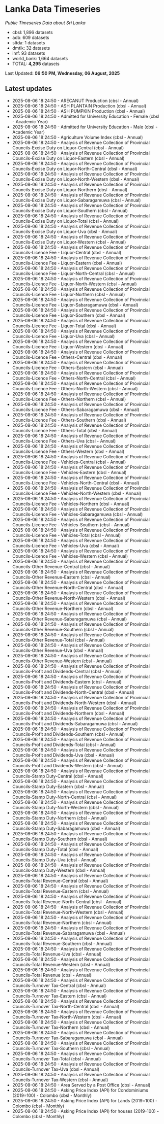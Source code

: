 # Lanka Data Timeseries
*Public Timeseries Data about Sri Lanka*

* cbsl: 1,896 datasets
* adb: 609 datasets
* sltda: 1 datasets
* dmtlk: 32 datasets
* imf: 93 datasets
* world_bank: 1,664 datasets
* TOTAL: **4,295** datasets

Last Updated: **06:50 PM, Wednesday, 06 August, 2025**

## Latest updates

* 2025-08-06 18:24:50 - ARECANUT Production (cbsl - Annual)
* 2025-08-06 18:24:50 - ASH PLANTAIN Production (cbsl - Annual)
* 2025-08-06 18:24:50 - ASH PUMPKIN Production (cbsl - Annual)
* 2025-08-06 18:24:50 - Admitted for University Education - Female (cbsl - Academic Year)
* 2025-08-06 18:24:50 - Admitted for University Education - Male (cbsl - Academic Year)
* 2025-08-06 18:24:50 - Agriculture Volume Index (cbsl - Annual)
* 2025-08-06 18:24:50 - Analysis of Revenue Collection of Provincial Councils-Excise Duty on Liquor-Central (cbsl - Annual)
* 2025-08-06 18:24:50 - Analysis of Revenue Collection of Provincial Councils-Excise Duty on Liquor-Eastern (cbsl - Annual)
* 2025-08-06 18:24:50 - Analysis of Revenue Collection of Provincial Councils-Excise Duty on Liquor-North-Central (cbsl - Annual)
* 2025-08-06 18:24:50 - Analysis of Revenue Collection of Provincial Councils-Excise Duty on Liquor-North-Western (cbsl - Annual)
* 2025-08-06 18:24:50 - Analysis of Revenue Collection of Provincial Councils-Excise Duty on Liquor-Northern (cbsl - Annual)
* 2025-08-06 18:24:50 - Analysis of Revenue Collection of Provincial Councils-Excise Duty on Liquor-Sabaragamuwa (cbsl - Annual)
* 2025-08-06 18:24:50 - Analysis of Revenue Collection of Provincial Councils-Excise Duty on Liquor-Southern (cbsl - Annual)
* 2025-08-06 18:24:50 - Analysis of Revenue Collection of Provincial Councils-Excise Duty on Liquor-Total (cbsl - Annual)
* 2025-08-06 18:24:50 - Analysis of Revenue Collection of Provincial Councils-Excise Duty on Liquor-Uva (cbsl - Annual)
* 2025-08-06 18:24:50 - Analysis of Revenue Collection of Provincial Councils-Excise Duty on Liquor-Western (cbsl - Annual)
* 2025-08-06 18:24:50 - Analysis of Revenue Collection of Provincial Councils-Licence Fee - Liquor-Central (cbsl - Annual)
* 2025-08-06 18:24:50 - Analysis of Revenue Collection of Provincial Councils-Licence Fee - Liquor-Eastern (cbsl - Annual)
* 2025-08-06 18:24:50 - Analysis of Revenue Collection of Provincial Councils-Licence Fee - Liquor-North-Central (cbsl - Annual)
* 2025-08-06 18:24:50 - Analysis of Revenue Collection of Provincial Councils-Licence Fee - Liquor-North-Western (cbsl - Annual)
* 2025-08-06 18:24:50 - Analysis of Revenue Collection of Provincial Councils-Licence Fee - Liquor-Northern (cbsl - Annual)
* 2025-08-06 18:24:50 - Analysis of Revenue Collection of Provincial Councils-Licence Fee - Liquor-Sabaragamuwa (cbsl - Annual)
* 2025-08-06 18:24:50 - Analysis of Revenue Collection of Provincial Councils-Licence Fee - Liquor-Southern (cbsl - Annual)
* 2025-08-06 18:24:50 - Analysis of Revenue Collection of Provincial Councils-Licence Fee - Liquor-Total (cbsl - Annual)
* 2025-08-06 18:24:50 - Analysis of Revenue Collection of Provincial Councils-Licence Fee - Liquor-Uva (cbsl - Annual)
* 2025-08-06 18:24:50 - Analysis of Revenue Collection of Provincial Councils-Licence Fee - Liquor-Western (cbsl - Annual)
* 2025-08-06 18:24:50 - Analysis of Revenue Collection of Provincial Councils-Licence Fee - Others-Central (cbsl - Annual)
* 2025-08-06 18:24:50 - Analysis of Revenue Collection of Provincial Councils-Licence Fee - Others-Eastern (cbsl - Annual)
* 2025-08-06 18:24:50 - Analysis of Revenue Collection of Provincial Councils-Licence Fee - Others-North-Central (cbsl - Annual)
* 2025-08-06 18:24:50 - Analysis of Revenue Collection of Provincial Councils-Licence Fee - Others-North-Western (cbsl - Annual)
* 2025-08-06 18:24:50 - Analysis of Revenue Collection of Provincial Councils-Licence Fee - Others-Northern (cbsl - Annual)
* 2025-08-06 18:24:50 - Analysis of Revenue Collection of Provincial Councils-Licence Fee - Others-Sabaragamuwa (cbsl - Annual)
* 2025-08-06 18:24:50 - Analysis of Revenue Collection of Provincial Councils-Licence Fee - Others-Southern (cbsl - Annual)
* 2025-08-06 18:24:50 - Analysis of Revenue Collection of Provincial Councils-Licence Fee - Others-Total (cbsl - Annual)
* 2025-08-06 18:24:50 - Analysis of Revenue Collection of Provincial Councils-Licence Fee - Others-Uva (cbsl - Annual)
* 2025-08-06 18:24:50 - Analysis of Revenue Collection of Provincial Councils-Licence Fee - Others-Western (cbsl - Annual)
* 2025-08-06 18:24:50 - Analysis of Revenue Collection of Provincial Councils-Licence Fee - Vehicles-Central (cbsl - Annual)
* 2025-08-06 18:24:50 - Analysis of Revenue Collection of Provincial Councils-Licence Fee - Vehicles-Eastern (cbsl - Annual)
* 2025-08-06 18:24:50 - Analysis of Revenue Collection of Provincial Councils-Licence Fee - Vehicles-North-Central (cbsl - Annual)
* 2025-08-06 18:24:50 - Analysis of Revenue Collection of Provincial Councils-Licence Fee - Vehicles-North-Western (cbsl - Annual)
* 2025-08-06 18:24:50 - Analysis of Revenue Collection of Provincial Councils-Licence Fee - Vehicles-Northern (cbsl - Annual)
* 2025-08-06 18:24:50 - Analysis of Revenue Collection of Provincial Councils-Licence Fee - Vehicles-Sabaragamuwa (cbsl - Annual)
* 2025-08-06 18:24:50 - Analysis of Revenue Collection of Provincial Councils-Licence Fee - Vehicles-Southern (cbsl - Annual)
* 2025-08-06 18:24:50 - Analysis of Revenue Collection of Provincial Councils-Licence Fee - Vehicles-Total (cbsl - Annual)
* 2025-08-06 18:24:50 - Analysis of Revenue Collection of Provincial Councils-Licence Fee - Vehicles-Uva (cbsl - Annual)
* 2025-08-06 18:24:50 - Analysis of Revenue Collection of Provincial Councils-Licence Fee - Vehicles-Western (cbsl - Annual)
* 2025-08-06 18:24:50 - Analysis of Revenue Collection of Provincial Councils-Other Revenue-Central (cbsl - Annual)
* 2025-08-06 18:24:50 - Analysis of Revenue Collection of Provincial Councils-Other Revenue-Eastern (cbsl - Annual)
* 2025-08-06 18:24:50 - Analysis of Revenue Collection of Provincial Councils-Other Revenue-North-Central (cbsl - Annual)
* 2025-08-06 18:24:50 - Analysis of Revenue Collection of Provincial Councils-Other Revenue-North-Western (cbsl - Annual)
* 2025-08-06 18:24:50 - Analysis of Revenue Collection of Provincial Councils-Other Revenue-Northern (cbsl - Annual)
* 2025-08-06 18:24:50 - Analysis of Revenue Collection of Provincial Councils-Other Revenue-Sabaragamuwa (cbsl - Annual)
* 2025-08-06 18:24:50 - Analysis of Revenue Collection of Provincial Councils-Other Revenue-Southern (cbsl - Annual)
* 2025-08-06 18:24:50 - Analysis of Revenue Collection of Provincial Councils-Other Revenue-Total (cbsl - Annual)
* 2025-08-06 18:24:50 - Analysis of Revenue Collection of Provincial Councils-Other Revenue-Uva (cbsl - Annual)
* 2025-08-06 18:24:50 - Analysis of Revenue Collection of Provincial Councils-Other Revenue-Western (cbsl - Annual)
* 2025-08-06 18:24:50 - Analysis of Revenue Collection of Provincial Councils-Profit and Dividends-Central (cbsl - Annual)
* 2025-08-06 18:24:50 - Analysis of Revenue Collection of Provincial Councils-Profit and Dividends-Eastern (cbsl - Annual)
* 2025-08-06 18:24:50 - Analysis of Revenue Collection of Provincial Councils-Profit and Dividends-North-Central (cbsl - Annual)
* 2025-08-06 18:24:50 - Analysis of Revenue Collection of Provincial Councils-Profit and Dividends-North-Western (cbsl - Annual)
* 2025-08-06 18:24:50 - Analysis of Revenue Collection of Provincial Councils-Profit and Dividends-Northern (cbsl - Annual)
* 2025-08-06 18:24:50 - Analysis of Revenue Collection of Provincial Councils-Profit and Dividends-Sabaragamuwa (cbsl - Annual)
* 2025-08-06 18:24:50 - Analysis of Revenue Collection of Provincial Councils-Profit and Dividends-Southern (cbsl - Annual)
* 2025-08-06 18:24:50 - Analysis of Revenue Collection of Provincial Councils-Profit and Dividends-Total (cbsl - Annual)
* 2025-08-06 18:24:50 - Analysis of Revenue Collection of Provincial Councils-Profit and Dividends-Uva (cbsl - Annual)
* 2025-08-06 18:24:50 - Analysis of Revenue Collection of Provincial Councils-Profit and Dividends-Western (cbsl - Annual)
* 2025-08-06 18:24:50 - Analysis of Revenue Collection of Provincial Councils-Stamp Duty-Central (cbsl - Annual)
* 2025-08-06 18:24:50 - Analysis of Revenue Collection of Provincial Councils-Stamp Duty-Eastern (cbsl - Annual)
* 2025-08-06 18:24:50 - Analysis of Revenue Collection of Provincial Councils-Stamp Duty-North-Central (cbsl - Annual)
* 2025-08-06 18:24:50 - Analysis of Revenue Collection of Provincial Councils-Stamp Duty-North-Western (cbsl - Annual)
* 2025-08-06 18:24:50 - Analysis of Revenue Collection of Provincial Councils-Stamp Duty-Northern (cbsl - Annual)
* 2025-08-06 18:24:50 - Analysis of Revenue Collection of Provincial Councils-Stamp Duty-Sabaragamuwa (cbsl - Annual)
* 2025-08-06 18:24:50 - Analysis of Revenue Collection of Provincial Councils-Stamp Duty-Southern (cbsl - Annual)
* 2025-08-06 18:24:50 - Analysis of Revenue Collection of Provincial Councils-Stamp Duty-Total (cbsl - Annual)
* 2025-08-06 18:24:50 - Analysis of Revenue Collection of Provincial Councils-Stamp Duty-Uva (cbsl - Annual)
* 2025-08-06 18:24:50 - Analysis of Revenue Collection of Provincial Councils-Stamp Duty-Western (cbsl - Annual)
* 2025-08-06 18:24:50 - Analysis of Revenue Collection of Provincial Councils-Total Revenue-Central (cbsl - Annual)
* 2025-08-06 18:24:50 - Analysis of Revenue Collection of Provincial Councils-Total Revenue-Eastern (cbsl - Annual)
* 2025-08-06 18:24:50 - Analysis of Revenue Collection of Provincial Councils-Total Revenue-North-Central (cbsl - Annual)
* 2025-08-06 18:24:50 - Analysis of Revenue Collection of Provincial Councils-Total Revenue-North-Western (cbsl - Annual)
* 2025-08-06 18:24:50 - Analysis of Revenue Collection of Provincial Councils-Total Revenue-Northern (cbsl - Annual)
* 2025-08-06 18:24:50 - Analysis of Revenue Collection of Provincial Councils-Total Revenue-Sabaragamuwa (cbsl - Annual)
* 2025-08-06 18:24:50 - Analysis of Revenue Collection of Provincial Councils-Total Revenue-Southern (cbsl - Annual)
* 2025-08-06 18:24:50 - Analysis of Revenue Collection of Provincial Councils-Total Revenue-Uva (cbsl - Annual)
* 2025-08-06 18:24:50 - Analysis of Revenue Collection of Provincial Councils-Total Revenue-Western (cbsl - Annual)
* 2025-08-06 18:24:50 - Analysis of Revenue Collection of Provincial Councils-Total Revenue (cbsl - Annual)
* 2025-08-06 18:24:50 - Analysis of Revenue Collection of Provincial Councils-Turnover Tax-Central (cbsl - Annual)
* 2025-08-06 18:24:50 - Analysis of Revenue Collection of Provincial Councils-Turnover Tax-Eastern (cbsl - Annual)
* 2025-08-06 18:24:50 - Analysis of Revenue Collection of Provincial Councils-Turnover Tax-North-Central (cbsl - Annual)
* 2025-08-06 18:24:50 - Analysis of Revenue Collection of Provincial Councils-Turnover Tax-North-Western (cbsl - Annual)
* 2025-08-06 18:24:50 - Analysis of Revenue Collection of Provincial Councils-Turnover Tax-Northern (cbsl - Annual)
* 2025-08-06 18:24:50 - Analysis of Revenue Collection of Provincial Councils-Turnover Tax-Sabaragamuwa (cbsl - Annual)
* 2025-08-06 18:24:50 - Analysis of Revenue Collection of Provincial Councils-Turnover Tax-Southern (cbsl - Annual)
* 2025-08-06 18:24:50 - Analysis of Revenue Collection of Provincial Councils-Turnover Tax-Total (cbsl - Annual)
* 2025-08-06 18:24:50 - Analysis of Revenue Collection of Provincial Councils-Turnover Tax-Uva (cbsl - Annual)
* 2025-08-06 18:24:50 - Analysis of Revenue Collection of Provincial Councils-Turnover Tax-Western (cbsl - Annual)
* 2025-08-06 18:24:50 - Area Served by a Post Office (cbsl - Annual)
* 2025-08-06 18:24:50 - Asking Price Index (API) for Condominiums (2019=100) - Colombo (cbsl - Monthly)
* 2025-08-06 18:24:50 - Asking Price Index (API) for Lands (2019=100) - Colombo (cbsl - Monthly)
* 2025-08-06 18:24:50 - Asking Price Index (API) for houses (2019-100) - Colombo (cbsl - Monthly)